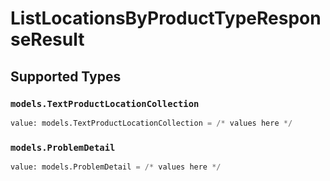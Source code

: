 # ListLocationsByProductTypeResponseResult


## Supported Types

### `models.TextProductLocationCollection`

```python
value: models.TextProductLocationCollection = /* values here */
```

### `models.ProblemDetail`

```python
value: models.ProblemDetail = /* values here */
```


